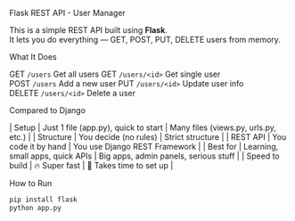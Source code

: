  Flask REST API - User Manager

This is a simple REST API built using **Flask**.  
It lets you do everything — GET, POST, PUT, DELETE users from memory.


 What It Does

 GET      `/users`            Get all users       GET      `/users/<id>`       Get single user       
 POST     `/users`            Add a new user      PUT      `/users/<id>`       Update user info     
 DELETE   `/users/<id>`       Delete a user          



 Compared to Django


| Setup          | Just 1 file (app.py), quick to start         | Many files (views.py, urls.py, etc.) |
| Structure      | You decide (no rules)                        | Strict structure                    |
| REST API       | You code it by hand                          | You use Django REST Framework       |
| Best for       | Learning, small apps, quick APIs             | Big apps, admin panels, serious stuff |
| Speed to build | 🔥 Super fast                                | 🧱 Takes time to set up              |


 How to Run
```bash
pip install flask
python app.py
